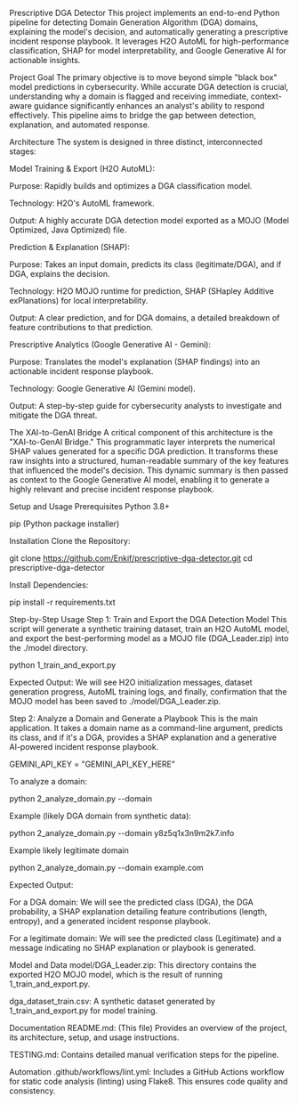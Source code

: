 Prescriptive DGA Detector
This project implements an end-to-end Python pipeline for detecting Domain Generation Algorithm (DGA) domains, explaining the model's decision, and automatically generating a prescriptive incident response playbook. It leverages H2O AutoML for high-performance classification, SHAP for model interpretability, and Google Generative AI for actionable insights.

Project Goal
The primary objective is to move beyond simple "black box" model predictions in cybersecurity. While accurate DGA detection is crucial, understanding why a domain is flagged and receiving immediate, context-aware guidance significantly enhances an analyst's ability to respond effectively. This pipeline aims to bridge the gap between detection, explanation, and automated response.

Architecture
The system is designed in three distinct, interconnected stages:

Model Training & Export (H2O AutoML):

Purpose: Rapidly builds and optimizes a DGA classification model.

Technology: H2O's AutoML framework.

Output: A highly accurate DGA detection model exported as a MOJO (Model Optimized, Java Optimized) file.

Prediction & Explanation (SHAP):

Purpose: Takes an input domain, predicts its class (legitimate/DGA), and if DGA, explains the decision.

Technology: H2O MOJO runtime for prediction, SHAP (SHapley Additive exPlanations) for local interpretability.

Output: A clear prediction, and for DGA domains, a detailed breakdown of feature contributions to that prediction.

Prescriptive Analytics (Google Generative AI - Gemini):

Purpose: Translates the model's explanation (SHAP findings) into an actionable incident response playbook.

Technology: Google Generative AI (Gemini model).

Output: A step-by-step guide for cybersecurity analysts to investigate and mitigate the DGA threat.

The XAI-to-GenAI Bridge
A critical component of this architecture is the "XAI-to-GenAI Bridge." This programmatic layer interprets the numerical SHAP values generated for a specific DGA prediction. It transforms these raw insights into a structured, human-readable summary of the key features that influenced the model's decision. This dynamic summary is then passed as context to the Google Generative AI model, enabling it to generate a highly relevant and precise incident response playbook.

Setup and Usage
Prerequisites
Python 3.8+

pip (Python package installer)

Installation
Clone the Repository:

git clone https://github.com/Enkif/prescriptive-dga-detector.git 
cd prescriptive-dga-detector

Install Dependencies:

pip install -r requirements.txt

Step-by-Step Usage
Step 1: Train and Export the DGA Detection Model
This script will generate a synthetic training dataset, train an H2O AutoML model, and export the best-performing model as a MOJO file (DGA_Leader.zip) into the ./model directory.

python 1_train_and_export.py

Expected Output: We will see H2O initialization messages, dataset generation progress, AutoML training logs, and finally, confirmation that the MOJO model has been saved to ./model/DGA_Leader.zip.

Step 2: Analyze a Domain and Generate a Playbook
This is the main application. It takes a domain name as a command-line argument, predicts its class, and if it's a DGA, provides a SHAP explanation and a generative AI-powered incident response playbook.

GEMINI_API_KEY = "GEMINI_API_KEY_HERE" 

To analyze a domain:

python 2_analyze_domain.py --domain <domain-name-here>

Example (likely DGA domain from synthetic data):

python 2_analyze_domain.py --domain y8z5q1x3n9m2k7.info

Example likely legitimate domain

python 2_analyze_domain.py --domain example.com

Expected Output:

For a DGA domain: We will see the predicted class (DGA), the DGA probability, a SHAP explanation detailing feature contributions (length, entropy), and a generated incident response playbook.

For a legitimate domain: We will see the predicted class (Legitimate) and a message indicating no SHAP explanation or playbook is generated.

Model and Data
model/DGA_Leader.zip: This directory contains the exported H2O MOJO model, which is the result of running 1_train_and_export.py.

dga_dataset_train.csv: A synthetic dataset generated by 1_train_and_export.py for model training.

Documentation
README.md: (This file) Provides an overview of the project, its architecture, setup, and usage instructions.

TESTING.md: Contains detailed manual verification steps for the pipeline.

Automation
.github/workflows/lint.yml: Includes a GitHub Actions workflow for static code analysis (linting) using Flake8. This ensures code quality and consistency.
